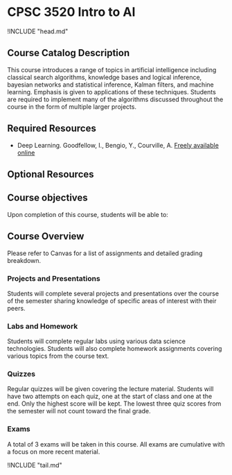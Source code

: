 CPSC 3520 Intro to AI
=====================

!INCLUDE "head.md"

Course Catalog Description
--------------------------
This course introduces a range of topics in artificial intelligence including classical search algorithms, knowledge bases and logical inference, bayesian networks and statistical inference, Kalman filters, and machine learning. Emphasis is given to applications of these techniques. Students are required to implement many of the algorithms discussed throughout the course in the form of multiple larger projects.

Required Resources
------------------

- Deep Learning. Goodfellow, I., Bengio, Y., Courville, A. [Freely available online](https://www.deeplearningbook.org/)

Optional Resources
------------------

Course objectives
-----------------

Upon completion of this course, students will be able to:


Course Overview
---------------

Please refer to Canvas for a list of assignments and detailed grading breakdown.

### Projects and Presentations

Students will complete several projects and presentations over the course of the semester sharing knowledge of specific areas of interest with their peers.

### Labs and Homework

Students will complete regular labs using various data science technologies. Students will also complete homework assignments covering various topics from the course text.

### Quizzes

Regular quizzes will be given covering the lecture material. Students will have two attempts on each quiz, one at the start of class and one at the end. Only the highest score will be kept. The lowest three quiz scores from the semester will not count toward the final grade.

### Exams

A total of 3 exams will be taken in this course. All exams are cumulative with a focus on more recent material.

!INCLUDE "tail.md"
